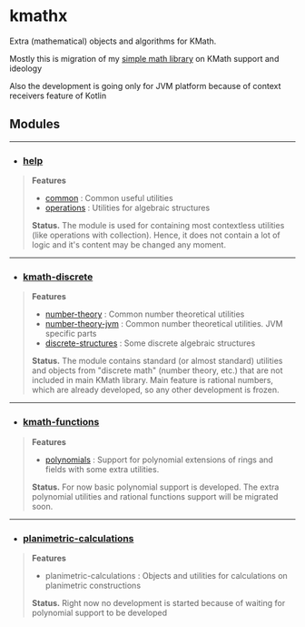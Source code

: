 # kmathx
Extra (mathematical) objects and algorithms for KMath.

Mostly this is migration of my [simple math library](https://github.com/lounres/kotlin-test/tree/master/src/main/kotlin/math)
on KMath support and ideology

Also the development is going only for JVM platform because of context receivers feature of Kotlin

## Modules

---

* ### [help](help)
>
> **Features**
> - [common](help/src/commonMain/kotlin/space/kscience/kmath/common) : Common useful utilities
> - [operations](help/src/jvmMain/kotlin/space/kscience/kmath/operations) : Utilities for algebraic structures
> 
> **Status.**
> The module is used for containing most contextless utilities (like operations with collection). Hence, it
> does not contain a lot of logic and it's content may be changed any moment.

---

* ### [kmath-discrete](help)
>
> **Features**
> - [number-theory](kmath-discrete/src/commonMain/kotlin/space/kscience/kmath/numberTheory) : Common number theoretical utilities
> - [number-theory-jvm](kmath-discrete/src/jvmMain/kotlin/space/kscience/kmath/numberTheory) : Common number theoretical utilities. JVM specific parts
> - [discrete-structures](kmath-discrete/src/jvmMain/kotlin/space/kscience/kmath/operations) : Some discrete algebraic structures
>
> **Status.**
> The module contains standard (or almost standard) utilities and objects from "discrete math" (number theory, etc.)
> that are not included in main KMath library. Main feature is rational numbers, which are already developed,
> so any other development is frozen.

---

* ### [kmath-functions](help)
>
> **Features**
> - [polynomials](kmath-functions/src/jvmMain/kotlin/space/kscience/kmath/functions) : Support for polynomial extensions
>   of rings and fields with some extra utilities.
>
> **Status.**
> For now basic polynomial support is developed. The extra polynomial utilities and rational functions support will be
> migrated soon.

---

* ### [planimetric-calculations](help)
>
> **Features**
> - planimetric-calculations : Objects and utilities for calculations on planimetric constructions
>
> **Status.**
> Right now no development is started because of waiting for polynomial support to be developed